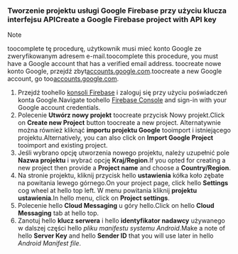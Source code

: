 
### <a name="create-a-google-firebase-project-with-api-key"></a><span data-ttu-id="7533e-101">Tworzenie projektu usługi Google Firebase przy użyciu klucza interfejsu API</span><span class="sxs-lookup"><span data-stu-id="7533e-101">Create a Google Firebase project with API key</span></span>
> [!NOTE]
> <span data-ttu-id="7533e-102">toocomplete tę procedurę, użytkownik musi mieć konto Google ze zweryfikowanym adresem e-mail.</span><span class="sxs-lookup"><span data-stu-id="7533e-102">toocomplete this procedure, you must have a Google account that has a verified email address.</span></span> <span data-ttu-id="7533e-103">toocreate nowe konto Google, przejdź zbyt<a href="http://go.microsoft.com/fwlink/p/?LinkId=268302" target="_blank">accounts.google.com</a>.</span><span class="sxs-lookup"><span data-stu-id="7533e-103">toocreate a new Google account, go too<a href="http://go.microsoft.com/fwlink/p/?LinkId=268302" target="_blank">accounts.google.com</a>.</span></span>
> 
> 

1. <span data-ttu-id="7533e-104">Przejdź toohello [konsoli Firebase](https://console.firebase.google.com/) i zaloguj się przy użyciu poświadczeń konta Google.</span><span class="sxs-lookup"><span data-stu-id="7533e-104">Navigate toohello [Firebase Console](https://console.firebase.google.com/) and sign-in with your Google account credentials.</span></span>
2. <span data-ttu-id="7533e-105">Polecenie **Utwórz nowy projekt** toocreate przycisk Nowy projekt.</span><span class="sxs-lookup"><span data-stu-id="7533e-105">Click on **Create new Project** button toocreate a new project.</span></span> <span data-ttu-id="7533e-106">Alternatywnie można również kliknąć **importu projektu Google** tooimport i istniejącego projektu.</span><span class="sxs-lookup"><span data-stu-id="7533e-106">Alternatively, you can also click on **Import Google Project** tooimport and existing project.</span></span> 
3. <span data-ttu-id="7533e-107">Jeśli wybrano opcję utworzenia nowego projektu, należy uzupełnić pole **Nazwa projektu** i wybrać opcję **Kraj/Region**.</span><span class="sxs-lookup"><span data-stu-id="7533e-107">If you opted for creating a new project then provide a **Project name** and choose a **Country/Region**.</span></span>
4. <span data-ttu-id="7533e-108">Na stronie projektu, kliknij przycisk hello **ustawienia** kółka koło zębate na powitania lewego górnego.</span><span class="sxs-lookup"><span data-stu-id="7533e-108">On your project page, click hello **Settings** cog wheel at hello top left.</span></span> <span data-ttu-id="7533e-109">W menu powitania kliknij **projektu ustawienia**.</span><span class="sxs-lookup"><span data-stu-id="7533e-109">In hello menu, click on **Project settings**.</span></span>  
5. <span data-ttu-id="7533e-110">Polecenie hello **Cloud Messaging** u góry hello.</span><span class="sxs-lookup"><span data-stu-id="7533e-110">Click on hello **Cloud Messaging** tab at hello top.</span></span> 
6. <span data-ttu-id="7533e-111">Zanotuj hello **klucz serwera** i hello **identyfikator nadawcy** używanego w dalszej części hello *pliku manifestu systemu Android*.</span><span class="sxs-lookup"><span data-stu-id="7533e-111">Make a note of hello **Server Key** and hello **Sender ID** that you will use later in hello *Android Manifest file*.</span></span>  

